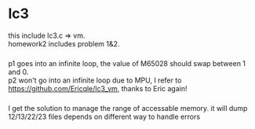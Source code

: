 # lc3

this include lc3.c => vm. <br />
homework2 includes problem 1&2. <br />
###
p1 goes into an infinite loop, the value of M65028 should swap between 1 and 0. <br />
p2 won't go into an infinite loop due to MPU, I refer to https://github.com/Ericqle/lc3_vm, thanks to Eric again! <br />
### 
I get the solution to manage the range of accessable memory. it will dump 12/13/22/23 files depends on different way to handle errors
